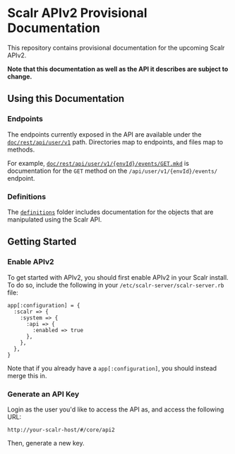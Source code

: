 Scalr APIv2 Provisional Documentation
=====================================

This repository contains provisional documentation for the upcoming Scalr
APIv2.

**Note that this documentation as well as the API it describes are subject to
change.**


Using this Documentation
------------------------

### Endpoints ###

The endpoints currently exposed in the API are available under the
[`doc/rest/api/user/v1`](./doc/rest/api/user/v1) path. Directories map to endpoints,
and files map to methods.

For example, [`doc/rest/api/user/v1/{envId}/events/GET.mkd`](./doc/rest/api/user/v1/{envId}/events/GET.mkd)
is documentation for the `GET` method on the `/api/user/v1/{envId}/events/`
endpoint.

### Definitions ###

The [`definitions`](./doc/definitions) folder includes documentation for the
objects that are manipulated using the Scalr API.


Getting Started
---------------

### Enable APIv2 ###

To get started with APIv2, you should first enable APIv2 in your Scalr install.
To do so, include the following in your `/etc/scalr-server/scalr-server.rb`
file:

    app[:configuration] = {
      :scalr => {
        :system => {
          :api => {
            :enabled => true
          },
        },
      },
    }

Note that if you already have a `app[:configuration]`, you should instead
merge this in.


### Generate an API Key ###

Login as the user you'd like to access the API as, and access the following
URL:

    http://your-scalr-host/#/core/api2

Then, generate a new key.
